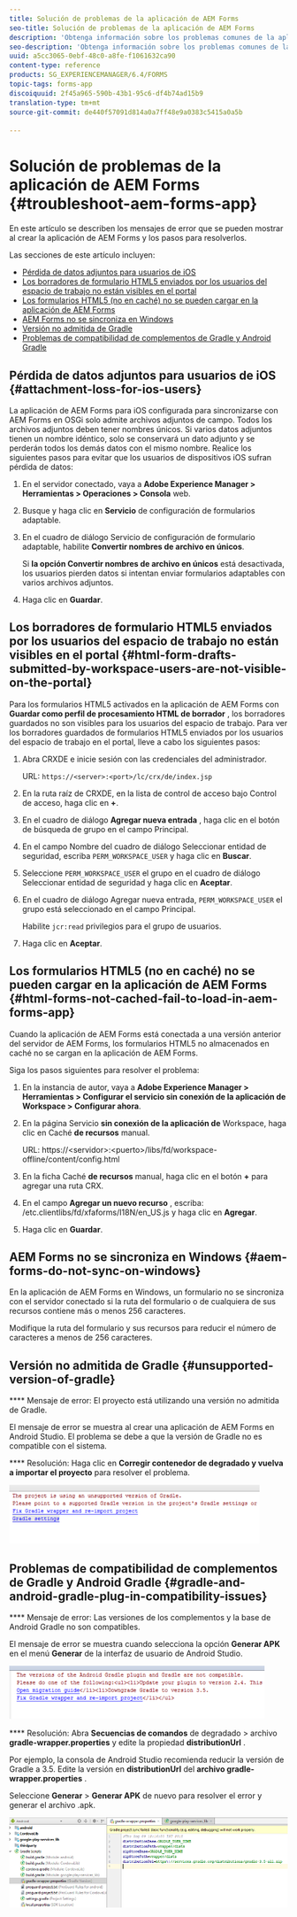 ```yaml
---
title: Solución de problemas de la aplicación de AEM Forms
seo-title: Solución de problemas de la aplicación de AEM Forms
description: 'Obtenga información sobre los problemas comunes de la aplicación de AEM Forms y cómo solucionarlos. '
seo-description: 'Obtenga información sobre los problemas comunes de la aplicación de AEM Forms y cómo solucionarlos. '
uuid: a5cc3065-0ebf-48c0-a8fe-f1061632ca90
content-type: reference
products: SG_EXPERIENCEMANAGER/6.4/FORMS
topic-tags: forms-app
discoiquuid: 2f45a965-590b-43b1-95c6-df4b74ad15b9
translation-type: tm+mt
source-git-commit: de440f57091d814a0a7ff48e9a0383c5415a0a5b

---
```



# Solución de problemas de la aplicación de AEM Forms {#troubleshoot-aem-forms-app}

En este artículo se describen los mensajes de error que se pueden mostrar al crear la aplicación de AEM Forms y los pasos para resolverlos.

Las secciones de este artículo incluyen:

* [Pérdida de datos adjuntos para usuarios de iOS](/help/forms/using/issues-aem-forms-app.md#attachment-loss-for-ios-users)
* [Los borradores de formulario HTML5 enviados por los usuarios del espacio de trabajo no están visibles en el portal](/help/forms/using/issues-aem-forms-app.md#html-form-drafts-submitted-by-workspace-users-are-not-visible-on-the-portal)
* [Los formularios HTML5 (no en caché) no se pueden cargar en la aplicación de AEM Forms](/help/forms/using/issues-aem-forms-app.md#html-forms-not-cached-fail-to-load-in-aem-forms-app)
* [AEM Forms no se sincroniza en Windows](/help/forms/using/issues-aem-forms-app.md#aem-forms-do-not-sync-on-windows)
* [Versión no admitida de Gradle](/help/forms/using/issues-aem-forms-app.md#unsupported-version-of-gradle)
* [Problemas de compatibilidad de complementos de Gradle y Android Gradle](/help/forms/using/issues-aem-forms-app.md#gradle-and-android-gradle-plug-in-compatibility-issues)

## Pérdida de datos adjuntos para usuarios de iOS {#attachment-loss-for-ios-users}

La aplicación de AEM Forms para iOS configurada para sincronizarse con AEM Forms en OSGi solo admite archivos adjuntos de campo. Todos los archivos adjuntos deben tener nombres únicos. Si varios datos adjuntos tienen un nombre idéntico, solo se conservará un dato adjunto y se perderán todos los demás datos con el mismo nombre. Realice los siguientes pasos para evitar que los usuarios de dispositivos iOS sufran pérdida de datos:

1. En el servidor conectado, vaya a **Adobe Experience Manager > Herramientas > Operaciones > Consola** web.
1. Busque y haga clic en **Servicio** de configuración de formularios adaptable.
1. En el cuadro de diálogo Servicio de configuración de formulario adaptable, habilite **Convertir nombres de archivo en únicos**.

   Si **la opción Convertir nombres de archivo en únicos** está desactivada, los usuarios pierden datos si intentan enviar formularios adaptables con varios archivos adjuntos.

1. Haga clic en **Guardar**.

## Los borradores de formulario HTML5 enviados por los usuarios del espacio de trabajo no están visibles en el portal {#html-form-drafts-submitted-by-workspace-users-are-not-visible-on-the-portal}

Para los formularios HTML5 activados en la aplicación de AEM Forms con **Guardar como perfil de procesamiento HTML de borrador** , los borradores guardados no son visibles para los usuarios del espacio de trabajo. Para ver los borradores guardados de formularios HTML5 enviados por los usuarios del espacio de trabajo en el portal, lleve a cabo los siguientes pasos:

1. Abra CRXDE e inicie sesión con las credenciales del administrador.

   URL: `https://<server>:<port>/lc/crx/de/index.jsp`

1. En la ruta raíz de CRXDE, en la lista de control de acceso bajo Control de acceso, haga clic en **+**.
1. En el cuadro de diálogo **Agregar nueva entrada** , haga clic en el botón de búsqueda de grupo en el campo Principal.
1. En el campo Nombre del cuadro de diálogo Seleccionar entidad de seguridad, escriba `PERM_WORKSPACE_USER` y haga clic en **Buscar**.
1. Seleccione `PERM_WORKSPACE_USER` el grupo en el cuadro de diálogo Seleccionar entidad de seguridad y haga clic en **Aceptar**.
1. En el cuadro de diálogo Agregar nueva entrada, `PERM_WORKSPACE_USER` el grupo está seleccionado en el campo Principal.

   Habilite `jcr:read` privilegios para el grupo de usuarios.

1. Haga clic en **Aceptar**.

## Los formularios HTML5 (no en caché) no se pueden cargar en la aplicación de AEM Forms {#html-forms-not-cached-fail-to-load-in-aem-forms-app}

Cuando la aplicación de AEM Forms está conectada a una versión anterior del servidor de AEM Forms, los formularios HTML5 no almacenados en caché no se cargan en la aplicación de AEM Forms.

Siga los pasos siguientes para resolver el problema:

1. En la instancia de autor, vaya a **Adobe Experience Manager > Herramientas > Configurar el servicio sin conexión de la aplicación de Workspace > Configurar ahora**.
1. En la página Servicio **sin conexión de la aplicación de** Workspace, haga clic en Caché **de recursos** manual.

   URL: https://&lt;servidor>:&lt;puerto>/libs/fd/workspace-offline/content/config.html

1. En la ficha Caché **de recursos** manual, haga clic en el botón **+** para agregar una ruta CRX.
1. En el campo **Agregar un nuevo recurso** , escriba: /etc.clientlibs/fd/xfaforms/I18N/en_US.js y haga clic en **Agregar**.
1. Haga clic en **Guardar**.

## AEM Forms no se sincroniza en Windows {#aem-forms-do-not-sync-on-windows}

En la aplicación de AEM Forms en Windows, un formulario no se sincroniza con el servidor conectado si la ruta del formulario o de cualquiera de sus recursos contiene más o menos 256 caracteres.

Modifique la ruta del formulario y sus recursos para reducir el número de caracteres a menos de 256 caracteres.

## Versión no admitida de Gradle {#unsupported-version-of-gradle}

**** Mensaje de error: El proyecto está utilizando una versión no admitida de Gradle.

El mensaje de error se muestra al crear una aplicación de AEM Forms en Android Studio. El problema se debe a que la versión de Gradle no es compatible con el sistema.

**** Resolución: Haga clic en **Corregir contenedor de degradado y vuelva a importar el proyecto** para resolver el problema.

![gradle_unsupported_version](assets/gradle_unsupported_version.png)

## Problemas de compatibilidad de complementos de Gradle y Android Gradle {#gradle-and-android-gradle-plug-in-compatibility-issues}

**** Mensaje de error: Las versiones de los complementos y la base de Android Gradle no son compatibles.

El mensaje de error se muestra cuando selecciona la opción **Generar APK** en el menú **Generar** de la interfaz de usuario de Android Studio.

![gradle_plugin_Compatibility](assets/gradle_plugin_compatibility.png)

**** Resolución: Abra **Secuencias de comandos** de degradado > archivo **gradle-wrapper.properties** y edite la propiedad **distributionUrl** .

Por ejemplo, la consola de Android Studio recomienda reducir la versión de Gradle a 3.5. Edite la versión en **distributionUrl** del **archivo gradle-wrapper.properties** .

Seleccione **Generar** > **Generar APK** de nuevo para resolver el error y generar el archivo .apk.

![gradle_wrapper_properties](assets/gradle_wrapper_properties.png)

